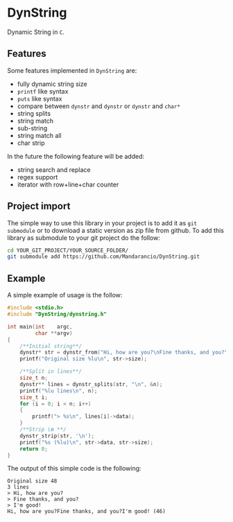 # DynString
Dynamic String in `C`.

## Features

Some features implemented in `DynString` are:

  * fully dynamic string size
  * `printf` like syntax
  * `puts` like syntax
  * compare between `dynstr` and `dynstr` or `dynstr` and `char*`
  * string splits
  * string match
  * sub-string
  * string match all
  * char strip

In the  future the following feature will be added:

  * string search and replace
  * regex support
  * iterator with row+line+char counter

## Project import

The simple way to use this library in your project is to add it as `git submodule` or to download a static version as zip file from github.
To add this library as submodule to your git project do the follow:

```bash
cd YOUR_GIT_PROJECT/YOUR_SOURCE_FOLDER/
git submodule add https://github.com/Mandarancio/DynString.git
```

## Example

A simple example of usage is the follow:

```c
#include <stdio.h>
#include "DynString/dynstring.h"

int main(int    argc,
         char **argv)
{
	/**Initial string**/
	dynstr* str = dynstr_from("Hi, how are you?\nFine thanks, and you?\nI'm good!");
	printf("Original size %lu\n", str->size);

    /**Split in lines**/
	size_t n;
	dynstr** lines = dynstr_splits(str, "\n", &n);
	printf("%lu lines\n", n);
	size_t i;
	for (i = 0; i < n; i++)
	{
    	printf("> %s\n", lines[i]->data);
	}
	/**Strip \n **/
	dynstr_strip(str, '\n');
	printf("%s (%lu)\n", str->data, str->size);
	return 0;
}
```

The output of this simple code is the following:

```
Original size 48
3 lines
> Hi, how are you?
> Fine thanks, and you?
> I'm good!
Hi, how are you?Fine thanks, and you?I'm good! (46)

```
